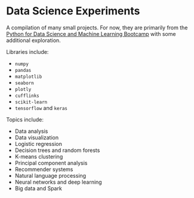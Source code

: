# Data Science Experiments

A compilation of many small projects. For now, they are primarily from the [Python for Data Science and Machine Learning Bootcamp](https://www.udemy.com/course/python-for-data-science-and-machine-learning-bootcamp/) with some additional exploration.

Libraries include:
* `numpy`
* `pandas`
* `matplotlib`
* `seaborn`
* `plotly`
* `cufflinks`
* `scikit-learn`
* `tensorflow` and `keras`

Topics include:

* Data analysis
* Data visualization
* Logistic regression
* Decision trees and random forests
* K-means clustering
* Principal component analysis
* Recommender systems
* Natural language processing
* Neural networks and deep learning
* Big data and Spark
